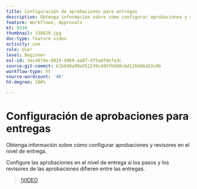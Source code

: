 ```yaml
---
title: Configuración de aprobaciones para entregas
description: Obtenga información sobre cómo configurar aprobaciones y revisores en el nivel de entrega.
feature: Workflows, Approvals
kt: 9339
thumbnail: 338828.jpg
doc-type: feature video
activity: use
role: User
level: Beginner
exl-id: 3ec4074e-8829-4969-aa87-2f5a8fdefa3c
source-git-commit: b1b8d8a99a551239c445fb588cbd126b66a53c9b
workflow-type: ht
source-wordcount: '46'
ht-degree: 100%

---
```


# Configuración de aprobaciones para entregas

Obtenga información sobre cómo configurar aprobaciones y revisores en el nivel de entrega.  

Configure las aprobaciones en el nivel de entrega si los pasos y los revisores de las aprobaciones difieren entre las entregas.

>[!VIDEO](https://video.tv.adobe.com/v/338828?quality=12&learn=on)
